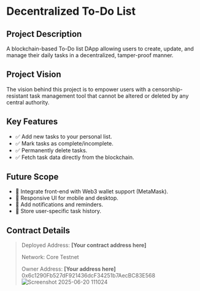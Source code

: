 # Decentralized To-Do List

## Project Description
A blockchain-based To-Do list DApp allowing users to create, update, and manage their daily tasks in a decentralized, tamper-proof manner.

## Project Vision
The vision behind this project is to empower users with a censorship-resistant task management tool that cannot be altered or deleted by any central authority.

## Key Features
- ✅ Add new tasks to your personal list.
- ✅ Mark tasks as complete/incomplete.
- ✅ Permanently delete tasks.
- ✅ Fetch task data directly from the blockchain.

## Future Scope
- 🧠 Integrate front-end with Web3 wallet support (MetaMask).
- 📱 Responsive UI for mobile and desktop.
- 🔔 Add notifications and reminders.
- 📝 Store user-specific task history.

## Contract Details
> Deployed Address: **[Your contract address here]**
>  
> Network: Core Testnet  
>  
> Owner Address: **[Your address here]**
0x6c1290Fb527dF921436dcF34251b7AecBC83E568
> ![Screenshot 2025-06-20 111024](https://github.com/user-attachments/assets/1bd7cce7-53cf-402f-968b-f8043e59a9a6)
